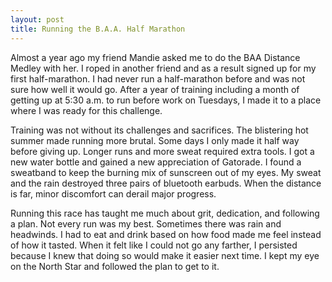 ```yaml
---
layout: post
title: Running the B.A.A. Half Marathon
---
```

Almost a year ago my friend Mandie asked me to do the BAA Distance Medley with her. I roped in another friend and as a result signed up for my first half-marathon. I had never run a half-marathon before and was not sure how well it would go. After a year of training including a month of getting up at 5:30 a.m. to run before work on Tuesdays, I made it to a place where I was ready for this challenge.

Training was not without its challenges and sacrifices. The blistering hot summer made running more brutal. Some days I only made it half way before giving up. Longer runs and more sweat required extra tools. I got a new water bottle and gained a new appreciation of Gatorade. I found a sweatband to keep the burning mix of sunscreen out of my eyes. My sweat and the rain destroyed three pairs of bluetooth earbuds. When the distance is far, minor discomfort can derail major progress.

Running this race has taught me much about grit, dedication, and following a plan. Not every run was my best. Sometimes there was rain and headwinds. I had to eat and drink based on how food made me feel instead of how it tasted. When it felt like I could not go any farther, I persisted because I knew that doing so would make it easier next time. I kept my eye on the North Star and followed the plan to get to it.
